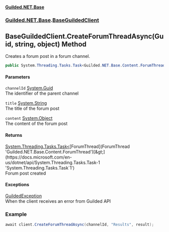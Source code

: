 
#### [Guilded.NET.Base](index 'index')
### [Guilded.NET.Base](index#Guilded_NET_Base 'Guilded.NET.Base').[BaseGuildedClient](BaseGuildedClient 'Guilded.NET.Base.BaseGuildedClient')
## BaseGuildedClient.CreateForumThreadAsync(Guid, string, object) Method
Creates a forum post in a forum channel.  
```csharp
public System.Threading.Tasks.Task<Guilded.NET.Base.Content.ForumThread> CreateForumThreadAsync(System.Guid channelId, string title, object content);
```

#### Parameters
<a name='Guilded_NET_Base_BaseGuildedClient_CreateForumThreadAsync(System_Guid_string_object)_channelId'></a>
`channelId` [System.Guid](https://docs.microsoft.com/en-us/dotnet/api/System.Guid 'System.Guid')  
The identifier of the parent channel
  
<a name='Guilded_NET_Base_BaseGuildedClient_CreateForumThreadAsync(System_Guid_string_object)_title'></a>
`title` [System.String](https://docs.microsoft.com/en-us/dotnet/api/System.String 'System.String')  
The title of the forum post
  
<a name='Guilded_NET_Base_BaseGuildedClient_CreateForumThreadAsync(System_Guid_string_object)_content'></a>
`content` [System.Object](https://docs.microsoft.com/en-us/dotnet/api/System.Object 'System.Object')  
The content of the forum post
  

#### Returns
[System.Threading.Tasks.Task&lt;](https://docs.microsoft.com/en-us/dotnet/api/System.Threading.Tasks.Task-1 'System.Threading.Tasks.Task`1')[ForumThread](ForumThread 'Guilded.NET.Base.Content.ForumThread')[&gt;](https://docs.microsoft.com/en-us/dotnet/api/System.Threading.Tasks.Task-1 'System.Threading.Tasks.Task`1')  
Forum post created

#### Exceptions
[GuildedException](GuildedException 'Guilded.NET.Base.GuildedException')  
When the client receives an error from Guilded API
### Example
```csharp
await client.CreateForumThreadAsync(channelId, "Results", result);  
```
